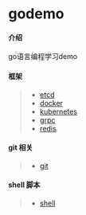 # godemo

#### 介绍
go语言编程学习demo

#### 框架
>- [etcd](./etcd/README.md)
>- [docker](./docker/README.md)
>- [kubernetes](./kubernetes/README.md)
>- [grpc](./grpc/README.md)
>- [redis](./redis/README.md)

#### git 相关
>- [git](./README.git.md)

#### shell 脚本
>- [shell](./shell/README.md)